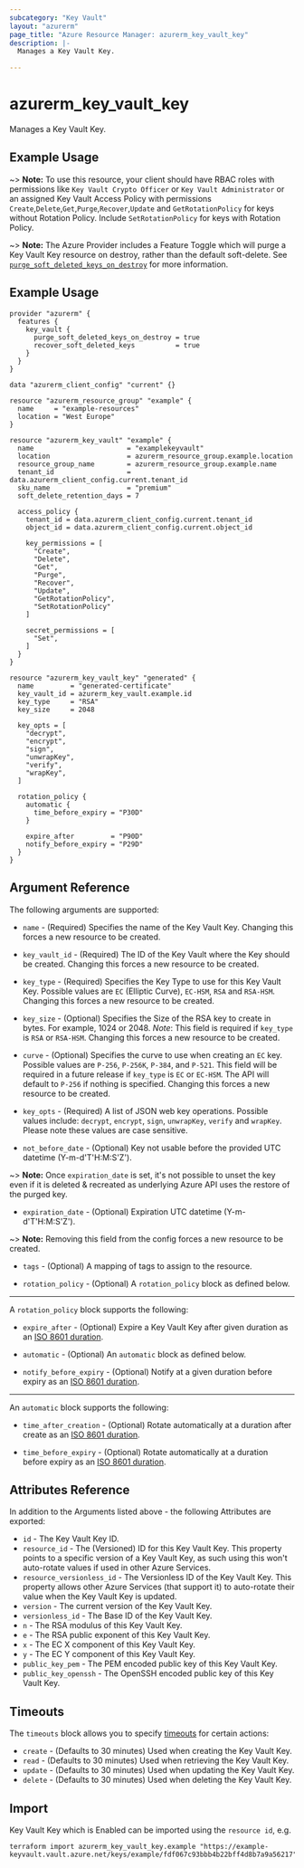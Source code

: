 ```yaml
---
subcategory: "Key Vault"
layout: "azurerm"
page_title: "Azure Resource Manager: azurerm_key_vault_key"
description: |-
  Manages a Key Vault Key.

---
```


# azurerm_key_vault_key

Manages a Key Vault Key.

## Example Usage

~> **Note:** To use this resource, your client should have RBAC roles with permissions like `Key Vault Crypto Officer` or `Key Vault Administrator` or an assigned Key Vault Access Policy with permissions `Create`,`Delete`,`Get`,`Purge`,`Recover`,`Update` and `GetRotationPolicy` for keys without Rotation Policy. Include `SetRotationPolicy` for keys with Rotation Policy.

~> **Note:** The Azure Provider includes a Feature Toggle which will purge a Key Vault Key resource on destroy, rather than the default soft-delete. See [`purge_soft_deleted_keys_on_destroy`](https://registry.terraform.io/providers/hashicorp/azurerm/latest/docs/guides/features-block#purge_soft_deleted_keys_on_destroy) for more information.

## Example Usage

```hcl
provider "azurerm" {
  features {
    key_vault {
      purge_soft_deleted_keys_on_destroy = true
      recover_soft_deleted_keys          = true
    }
  }
}

data "azurerm_client_config" "current" {}

resource "azurerm_resource_group" "example" {
  name     = "example-resources"
  location = "West Europe"
}

resource "azurerm_key_vault" "example" {
  name                       = "examplekeyvault"
  location                   = azurerm_resource_group.example.location
  resource_group_name        = azurerm_resource_group.example.name
  tenant_id                  = data.azurerm_client_config.current.tenant_id
  sku_name                   = "premium"
  soft_delete_retention_days = 7

  access_policy {
    tenant_id = data.azurerm_client_config.current.tenant_id
    object_id = data.azurerm_client_config.current.object_id

    key_permissions = [
      "Create",
      "Delete",
      "Get",
      "Purge",
      "Recover",
      "Update",
      "GetRotationPolicy",
      "SetRotationPolicy"
    ]

    secret_permissions = [
      "Set",
    ]
  }
}

resource "azurerm_key_vault_key" "generated" {
  name         = "generated-certificate"
  key_vault_id = azurerm_key_vault.example.id
  key_type     = "RSA"
  key_size     = 2048

  key_opts = [
    "decrypt",
    "encrypt",
    "sign",
    "unwrapKey",
    "verify",
    "wrapKey",
  ]

  rotation_policy {
    automatic {
      time_before_expiry = "P30D"
    }

    expire_after         = "P90D"
    notify_before_expiry = "P29D"
  }
}
```

## Argument Reference

The following arguments are supported:

* `name` - (Required) Specifies the name of the Key Vault Key. Changing this forces a new resource to be created.

* `key_vault_id` - (Required) The ID of the Key Vault where the Key should be created. Changing this forces a new resource to be created.

* `key_type` - (Required) Specifies the Key Type to use for this Key Vault Key. Possible values are `EC` (Elliptic Curve), `EC-HSM`, `RSA` and `RSA-HSM`. Changing this forces a new resource to be created.

* `key_size` - (Optional) Specifies the Size of the RSA key to create in bytes. For example, 1024 or 2048. *Note*: This field is required if `key_type` is `RSA` or `RSA-HSM`. Changing this forces a new resource to be created.

* `curve` - (Optional) Specifies the curve to use when creating an `EC` key. Possible values are `P-256`, `P-256K`, `P-384`, and `P-521`. This field will be required in a future release if `key_type` is `EC` or `EC-HSM`. The API will default to `P-256` if nothing is specified. Changing this forces a new resource to be created.

* `key_opts` - (Required) A list of JSON web key operations. Possible values include: `decrypt`, `encrypt`, `sign`, `unwrapKey`, `verify` and `wrapKey`. Please note these values are case sensitive.

* `not_before_date` - (Optional) Key not usable before the provided UTC datetime (Y-m-d'T'H:M:S'Z').

~> **Note:** Once `expiration_date` is set, it's not possible to unset the key even if it is deleted & recreated as underlying Azure API uses the restore of the purged key.

* `expiration_date` - (Optional) Expiration UTC datetime (Y-m-d'T'H:M:S'Z').

~> **Note:** Removing this field from the config forces a new resource to be created.

* `tags` - (Optional) A mapping of tags to assign to the resource.

* `rotation_policy` - (Optional) A `rotation_policy` block as defined below.

---

A `rotation_policy` block supports the following:

* `expire_after` - (Optional) Expire a Key Vault Key after given duration as an [ISO 8601 duration](https://en.wikipedia.org/wiki/ISO_8601#Durations).

* `automatic` - (Optional) An `automatic` block as defined below.

* `notify_before_expiry` - (Optional) Notify at a given duration before expiry as an [ISO 8601 duration](https://en.wikipedia.org/wiki/ISO_8601#Durations).

---

An `automatic` block supports the following:

* `time_after_creation` - (Optional) Rotate automatically at a duration after create as an [ISO 8601 duration](https://en.wikipedia.org/wiki/ISO_8601#Durations).

* `time_before_expiry` - (Optional) Rotate automatically at a duration before expiry as an [ISO 8601 duration](https://en.wikipedia.org/wiki/ISO_8601#Durations).

## Attributes Reference

In addition to the Arguments listed above - the following Attributes are exported:

* `id` - The Key Vault Key ID.
* `resource_id` - The (Versioned) ID for this Key Vault Key. This property points to a specific version of a Key Vault Key, as such using this won't auto-rotate values if used in other Azure Services.
* `resource_versionless_id` - The Versionless ID of the Key Vault Key. This property allows other Azure Services (that support it) to auto-rotate their value when the Key Vault Key is updated.
* `version` - The current version of the Key Vault Key.
* `versionless_id` - The Base ID of the Key Vault Key.
* `n` - The RSA modulus of this Key Vault Key.
* `e` - The RSA public exponent of this Key Vault Key.
* `x` - The EC X component of this Key Vault Key.
* `y` - The EC Y component of this Key Vault Key.
* `public_key_pem` - The PEM encoded public key of this Key Vault Key.
* `public_key_openssh` - The OpenSSH encoded public key of this Key Vault Key.

## Timeouts

The `timeouts` block allows you to specify [timeouts](https://www.terraform.io/language/resources/syntax#operation-timeouts) for certain actions:

* `create` - (Defaults to 30 minutes) Used when creating the Key Vault Key.
* `read` - (Defaults to 30 minutes) Used when retrieving the Key Vault Key.
* `update` - (Defaults to 30 minutes) Used when updating the Key Vault Key.
* `delete` - (Defaults to 30 minutes) Used when deleting the Key Vault Key.

## Import

Key Vault Key which is Enabled can be imported using the `resource id`, e.g.

```shell
terraform import azurerm_key_vault_key.example "https://example-keyvault.vault.azure.net/keys/example/fdf067c93bbb4b22bff4d8b7a9a56217"
```
